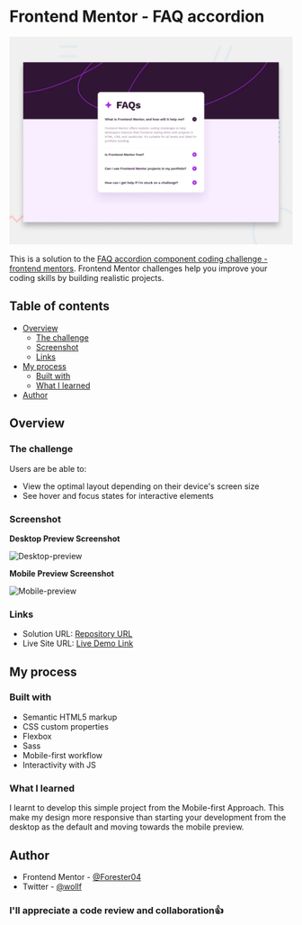 # Frontend Mentor - FAQ accordion

![Design preview for the FAQ accordion coding challenge](./design/desktop-preview.jpg)

This is a solution to the [FAQ accordion component coding challenge -frontend mentors](https://www.frontendmentor.io/challenges/faq-accordion-wyfFdeBwBz). Frontend Mentor challenges help you improve your coding skills by building realistic projects. 

## Table of contents

- [Overview](#overview)
  - [The challenge](#the-challenge)
  - [Screenshot](#screenshot)
  - [Links](#links)
- [My process](#my-process)
  - [Built with](#built-with)
  - [What I learned](#what-i-learned)
- [Author](#author)

## Overview

### The challenge

Users are be able to:

- View the optimal layout depending on their device's screen size
- See hover and focus states for interactive elements

### Screenshot

**Desktop Preview Screenshot**

![Desktop-preview](/assets/images/screenshots/desktop.png)

**Mobile Preview Screenshot**

![Mobile-preview](/assets/images/screenshots/mobile.png)



### Links

- Solution URL: [Repository URL](https://github.com/Forester04/frontend_mentor-projects/tree/main/faq-accordion-main)
- Live Site URL: [Live Demo Link](https://forester04.github.io/frontend_mentor-projects/faq-accordion-main)

## My process

### Built with
- Semantic HTML5 markup
- CSS custom properties
- Flexbox
- Sass
- Mobile-first workflow
- Interactivity with JS
### What I learned

I learnt to develop this simple project from the Mobile-first Approach. This make my design more responsive than starting your development from the desktop as the default and moving towards the mobile preview.

## Author

- Frontend Mentor - [@Forester04](https://www.frontendmentor.io/profile/Forester04)
- Twitter - [@wollf](https://www.twitter.com/wollf)

### I'll appreciate a code review and collaboration👍